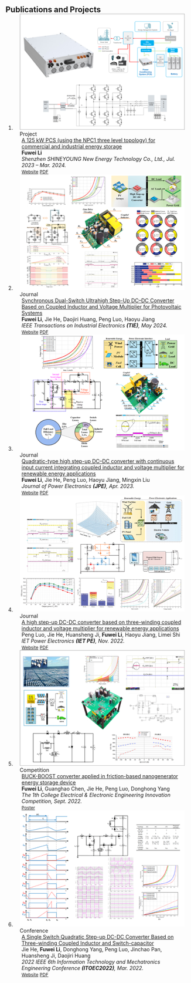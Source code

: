 <h2 id="publications" style="margin: 2px 0px -15px;">Publications and Projects</h2>

<div class="publications">
<ol class="bibliography">

<!-- 
<li>
<div class="pub-row">

  <div class="col-sm-3 abbr" style="position: relative;padding-right: 15px;padding-left: 15px;">
    <img src="assets/img/principalmanifold.png" class="teaser img-fluid z-depth-1">
    <abbr class="badge">arXiv</abbr>
  </div>

  <div class="col-sm-9" style="position: relative;padding-right: 15px;padding-left: 20px;">
    <div class="title"><a href="https://arxiv.org/abs/2306.06534https://ieeexplore.ieee.org/abstract/document/10149203">Principal and Self-Consistent Positive Semi-Defnite Manifolds</a></div>
    <div class="author"><strong>Hanchao Zhang, Thaddeus Tarpey</strong></div>
    <div class="periodical"><em>arXiv <strong>(arXiv)</strong>, Aug. 2023.</em></div>
    <div class="links">
    <a href="assets/files/single.html" class="btn btn-sm z-depth-0" role="button" target="_blank" style="font-size:12px;">Website</a>
      <a href="https://arxiv.org/pdf/2306.06534.pdf" class="btn btn-sm z-depth-0" role="button" target="_blank" style="font-size:12px;">PDF</a>
      <a href="https://github.com/Hanchao-Zhang/Self-Consistency-Clustering" class="btn btn-sm z-depth-0" role="button" target="_blank" style="font-size:12px;">GitHub</a>
      <a href="https://pypi.org/project/KTensors/" class="btn btn-sm z-depth-0" role="button" target="_blank" style="font-size:12px;">Package</a>
      <a href="assets/files/KTensors.bib" class="btn btn-sm z-depth-0" role="button" target="_blank" style="font-size:12px;">BibTeX</a>
      <strong><i style="color:#7b5aa6">arXiv.org</i></strong>
    </div>
  </div>
</div>
</li> -->


<li>
<div class="pub-row">

  <div class="col-sm-3 abbr" style="position: relative;padding-right: 15px;padding-left: 15px;">
    <img src="assets/img/125kWPCSfw.png" class="teaser img-fluid z-depth-1">
    <abbr class="badge">Project</abbr>
  </div>

  <div class="col-sm-9" style="position: relative;padding-right: 15px;padding-left: 20px;">
    <div class="title"><a href="https://www.shineyoung.com/productinfo/2221242.html">A 125 kW PCS (using the NPC1 three level topology) for commercial and industrial energy storage</a></div>
    <div class="author"><strong>Fuwei Li</strong> </div>
    <div class="periodical"><em>Shenzhen SHINEYOUNG New Energy Technology Co., Ltd., Jul. 2023 – Mar. 2024.</em></div>
    <div class="links">
    <a href="https://www.shineyoung.com/productinfo/2221242.html" class="btn btn-sm z-depth-0" role="button" target="_blank" style="font-size:12px;">Website</a>
      <a href="https://github.com/ElectricOwl-E10/Fuwei-Li.github.io/blob/master/assets/files/125kWPCSfw.pdf" class="btn btn-sm z-depth-0" role="button" target="_blank" style="font-size:12px;">PDF</a>
    </div>
  </div>
</div>
</li>


<li>
<div class="pub-row">

  <div class="col-sm-3 abbr" style="position: relative;padding-right: 15px;padding-left: 15px;">
    <img src="assets/img/TIE2024fw.png" class="teaser img-fluid z-depth-1">
    <abbr class="badge">Journal</abbr>
  </div>

  <div class="col-sm-9" style="position: relative;padding-right: 15px;padding-left: 20px;">
    <div class="title"><a href="https://ieeexplore.ieee.org/abstract/document/10149203">Synchronous Dual-Switch Ultrahigh Step-Up DC–DC Converter Based on Coupled Inductor and Voltage Multiplier for Photovoltaic Systems</a></div>
    <div class="author"><strong>Fuwei Li</strong>, Jie He, Daojiri Huang, Peng Luo, Haoyu Jiang</div>
    <div class="periodical"><em>IEEE Transactions on Industrial Electronics <strong>(TIE)</strong>, May 2024.</em></div>
    <div class="links">
    <a href="https://ieeexplore.ieee.org/abstract/document/10149203" class="btn btn-sm z-depth-0" role="button" target="_blank" style="font-size:12px;">Website</a>
      <a href="https://github.com/ElectricOwl-E10/Fuwei-Li.github.io/blob/master/assets/files/TIE_FLi.pdf" class="btn btn-sm z-depth-0" role="button" target="_blank" style="font-size:12px;">PDF</a>
    </div>
  </div>
</div>
</li>

<li>
<div class="pub-row">

  <div class="col-sm-3 abbr" style="position: relative;padding-right: 15px;padding-left: 15px;">
    <img src="assets/img/JPE2023fw.png" class="teaser img-fluid z-depth-1">
    <abbr class="badge">Journal</abbr>
  </div>

  <div class="col-sm-9" style="position: relative;padding-right: 15px;padding-left: 20px;">
    <div class="title"><a href="https://link.springer.com/article/10.1007/s43236-022-00564-1">Quadratic-type high step-up DC–DC converter with continuous input current integrating coupled inductor and voltage multiplier for renewable energy applications</a></div>
    <div class="author"><strong>Fuwei Li</strong>, Jie He, Peng Luo, Haoyu Jiang, Mingxin Liu</div>
    <div class="periodical"><em>Journal of Power Electronics <strong>(JPE)</strong>, Apr. 2023.</em></div>
    <div class="links">
    <a href="https://link.springer.com/article/10.1007/s43236-022-00564-1" class="btn btn-sm z-depth-0" role="button" target="_blank" style="font-size:12px;">Website</a>
      <a href="https://github.com/ElectricOwl-E10/Fuwei-Li.github.io/blob/master/assets/files/JPE_FLi.pdf" class="btn btn-sm z-depth-0" role="button" target="_blank" style="font-size:12px;">PDF</a>
    </div>
  </div>
</div>
</li>


<li>
<div class="pub-row">

  <div class="col-sm-3 abbr" style="position: relative;padding-right: 15px;padding-left: 15px;">
    <img src="assets/img/IET2022hj.png" class="teaser img-fluid z-depth-1">
    <abbr class="badge">Journal</abbr>
  </div>

  <div class="col-sm-9" style="position: relative;padding-right: 15px;padding-left: 20px;">
    <div class="title"><a href="https://ietresearch.onlinelibrary.wiley.com/doi/10.1049/pel2.12443">A high step-up DC-DC converter based on three-winding coupled inductor and voltage multiplier for renewable energy applications</a></div>
    <div class="author">Peng Luo, Jie He, Huansheng Ji, <strong>Fuwei Li</strong>, Haoyu Jiang, Limei Shi</div>
    <div class="periodical"><em>IET Power Electronics <strong>(IET PE)</strong>, Nov. 2022.</em></div>
    <div class="links">
    <a href="https://ietresearch.onlinelibrary.wiley.com/doi/10.1049/pel2.12443" class="btn btn-sm z-depth-0" role="button" target="_blank" style="font-size:12px;">Website</a>
      <a href="https://github.com/ElectricOwl-E10/Fuwei-Li.github.io/blob/master/assets/files/IET_JHe.pdf" class="btn btn-sm z-depth-0" role="button" target="_blank" style="font-size:12px;">PDF</a>
    </div>
  </div>
</div>
</li>


<li>
<div class="pub-row">

  <div class="col-sm-3 abbr" style="position: relative;padding-right: 15px;padding-left: 15px;">
    <img src="assets/img/Buckboostfw.png" class="teaser img-fluid z-depth-1">
    <abbr class="badge">Competition</abbr>
  </div>

  <div class="col-sm-9" style="position: relative;padding-right: 15px;padding-left: 20px;">
    <div class="title"><a href="https://ietresearch.onlinelibrary.wiley.com/doi/10.1049/pel2.12443">BUCK-BOOST converter applied in friction-based nanogenerator energy storage device</a></div>
    <div class="author"><strong>Fuwei Li</strong>, Guanghao Chen, Jie He, Peng Luo, Donghong Yang</div>
    <div class="periodical"><em> The 1th College Electrical & Electronic Engineering Innovation Competition, Sept. 2022.</em></div>
    <div class="links">
    <a href="https://github.com/ElectricOwl-E10/Fuwei-Li.github.io/blob/master/assets/files/Poster_Buckboostfw.pdf" class="btn btn-sm z-depth-0" role="button" target="_blank" style="font-size:12px;">Poster</a>
    </div>
  </div>
</div>
</li>


<li>
<div class="pub-row">

  <div class="col-sm-3 abbr" style="position: relative;padding-right: 15px;padding-left: 15px;">
    <img src="assets/img/ITOEC2022hj.png" class="teaser img-fluid z-depth-1">
    <abbr class="badge">Conference</abbr>
  </div>

  <div class="col-sm-9" style="position: relative;padding-right: 15px;padding-left: 20px;">
    <div class="title"><a href="https://ieeexplore.ieee.org/document/9734370">A Single Switch Quadratic Step-up DC-DC 
Converter Based on Three-winding Coupled Inductor and Switch-capacitor</a></div>
    <div class="author">Jie He, <strong>Fuwei Li</strong>, Donghong Yang, Peng Luo, Jinchao Pan, Huansheng Ji, Daojiri Huang</div>
    <div class="periodical"><em> 2022 IEEE 6th Information Technology and Mechatronics Engineering Conference <strong>(ITOEC2022)</strong>, Mar. 2022.</em></div>
    <div class="links">
    <a href="https://ieeexplore.ieee.org/document/9734370" class="btn btn-sm z-depth-0" role="button" target="_blank" style="font-size:12px;">Website</a>
      <a href="https://github.com/ElectricOwl-E10/Fuwei-Li.github.io/blob/master/assets/files/ITOEC2022_JHe.pdf" class="btn btn-sm z-depth-0" role="button" target="_blank" style="font-size:12px;">PDF</a>
    </div>
  </div>
</div>
</li>


  
<br>

</ol>
</div>
